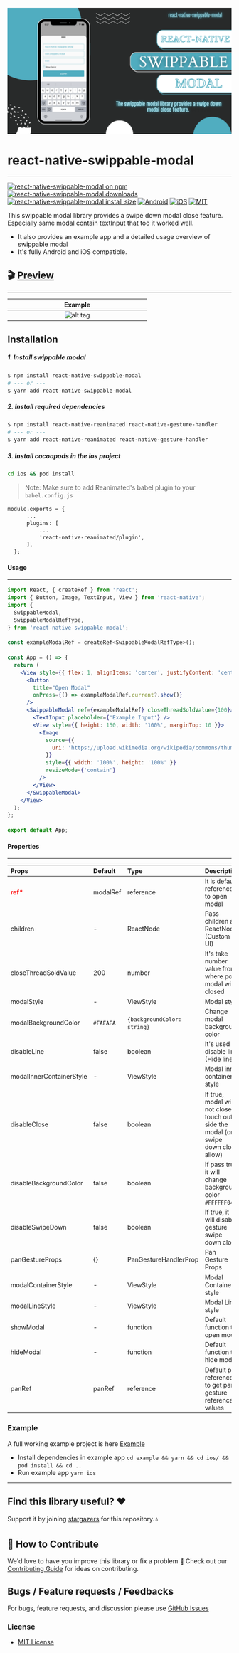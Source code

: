 ![alt tag](./assets/react-native-swippable-modal-banner.png)

# react-native-swippable-modal

---

[![react-native-swippable-modal on npm](https://img.shields.io/npm/v/react-native-swippable-modal.svg?style=flat)](https://www.npmjs.com/package/react-native-swippable-modal) [![react-native-swippable-modal downloads](https://img.shields.io/npm/dm/react-native-swippable-modal)](https://www.npmtrends.com/react-native-swippable-modal) [![react-native-swippable-modal install size](https://packagephobia.com/badge?p=react-native-swippable-modal)](https://packagephobia.com/result?p=react-native-swippable-modal) [![Android](https://img.shields.io/badge/Platform-Android-green?logo=android)](https://www.android.com) [![iOS](https://img.shields.io/badge/Platform-iOS-green?logo=apple)](https://developer.apple.com/ios) [![MIT](https://img.shields.io/badge/License-MIT-green)](https://opensource.org/licenses/MIT)


This swippable modal library provides a swipe down modal close feature. Especially same modal contain textInput that too it worked well.

- It also provides an example app and a detailed usage overview of swippable modal
- It's fully Android and iOS compatible.

## 🎬 [Preview](./example/)

---

| <div style="width:300px"></div> Example |
| :-------------------------------------: |
| ![alt tag](./assets/SwippableDemo.gif)  |

## Installation

##### 1. Install swippable modal

```bash
$ npm install react-native-swippable-modal
# --- or ---
$ yarn add react-native-swippable-modal
```

##### 2. Install required dependencies

```bash
$ npm install react-native-reanimated react-native-gesture-handler
# --- or ---
$ yarn add react-native-reanimated react-native-gesture-handler
```

##### 3. Install cocoapods in the ios project

```bash
cd ios && pod install
```

> Note: Make sure to add Reanimated's babel plugin to your `babel.config.js`

```
module.exports = {
      ...
      plugins: [
          ...
          'react-native-reanimated/plugin',
      ],
  };
```

#### Usage

---

```jsx
import React, { createRef } from 'react';
import { Button, Image, TextInput, View } from 'react-native';
import {
  SwippableModal,
  SwippableModalRefType,
} from 'react-native-swippable-modal';

const exampleModalRef = createRef<SwippableModalRefType>();

const App = () => {
  return (
    <View style={{ flex: 1, alignItems: 'center', justifyContent: 'center' }}>
      <Button
        title="Open Modal"
        onPress={() => exampleModalRef.current?.show()}
      />
      <SwippableModal ref={exampleModalRef} closeThreadSoldValue={100}>
        <TextInput placeholder={'Example Input'} />
        <View style={{ height: 150, width: '100%', marginTop: 10 }}>
          <Image
            source={{
              uri: 'https://upload.wikimedia.org/wikipedia/commons/thumb/b/b6/Image_created_with_a_mobile_phone.png/800px-Image_created_with_a_mobile_phone.png',
            }}
            style={{ width: '100%', height: '100%' }}
            resizeMode={'contain'}
          />
        </View>
      </SwippableModal>
    </View>
  );
};

export default App;
```

#### Properties

---

| Props                                     | Default   | Type                     | Description                                                |
| :---------------------------------------- | :-------- | :--------------------    | :--------------------------------------------------------- |
| <strong style="color:red;">ref\*</strong> | modalRef  | reference                | It is default reference to open modal                      |
| children                                  | -         | ReactNode                | Pass children as ReactNode (Custom UI)                     |
| closeThreadSoldValue                      | 200       | number                   | It's take number value from where point modal will closed  |
| modalStyle                                | -         | ViewStyle                | Modal style                                                |
| modalBackgroundColor                      | `#FAFAFA` | `{backgroundColor: string}`| Change modal background color                              |
| disableLine                               | false     | boolean               | It's used for disable line (Hide line)                     |
| modalInnerContainerStyle                  | -         | ViewStyle             | Modal inner container style                                |
| disableClose                              | false     | boolean               | If true, modal will not close if touch out side the modal (only swipe down close allow)  |
| disableBackgroundColor                    | false     | boolean               | If pass true, it will change background color `#FFFFFF04`  |
| disableSwipeDown                          | false     | boolean               | If true, it will disable gesture swipe down close          |
| panGestureProps                           | {}        | PanGestureHandlerProp | Pan Gesture Props                                          |
| modalContainerStyle                       | -         | ViewStyle             | Modal Container style                                      |
| modalLineStyle                            | -         | ViewStyle             | Modal Line style                                           |
| showModal                                 | -         | function              | Default function to open modal                             |
| hideModal                                 | -         | function              | Default function to hide modal                             |
| panRef                                    | panRef    | reference             | Default pan reference to get pan gesture references values |

### Example

A full working example project is here [Example](./example/)

- Install dependencies in example app `cd example && yarn && cd ios/ && pod install && cd ..`
- Run example app `yarn ios`

---

## Find this library useful? ❤️

Support it by joining [stargazers](https://github.com/DhruvHarsora-FullStackDeveloper/react-native-swippable-modal/stargazers) for this repository.⭐

## 🤝 How to Contribute

We'd love to have you improve this library or fix a problem 💪
Check out our [Contributing Guide](CONTRIBUTING.md) for ideas on contributing.

## Bugs / Feature requests / Feedbacks

For bugs, feature requests, and discussion please use [GitHub Issues](https://github.com/DhruvHarsora-FullStackDeveloper/react-native-swippable-modal/issues)

### License

- [MIT License](./LICENSE)
